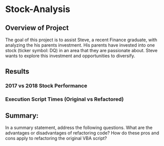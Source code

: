 # Stock-Analysis

## Overview of Project 
The goal of this project is to assist Steve, a recent Finance graduate, with analyzing the his parents investment.
His parents have invested into one stock (ticker symbol: DQ) in an area that they are passionate about. Steve wants to explore this investment and opportunities to diversify.

## Results 
### 2017 vs 2018 Stock Performance


### Execution Script Times (Original vs Refactored)




## Summary: 
In a summary statement, address the following questions.
What are the advantages or disadvantages of refactoring code?
How do these pros and cons apply to refactoring the original VBA script?
